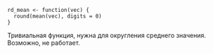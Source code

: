 ```
rd_mean <- function(vec) {
  round(mean(vec), digits = 0)
}
```
Тривиальная функция, нужна для округления среднего значения. Возможно, не работает.